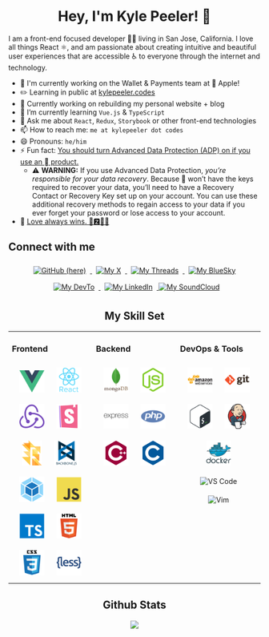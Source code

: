 <h1 align="center">Hey, I'm Kyle Peeler! 👋</h1>

I am a front-end focused developer 👨‍💻 living in San Jose, California. I love all things React ⚛️, and am passionate about creating intuitive and beautiful user experiences that are accessible ♿️ to everyone through the internet and technology.

- 💼 I'm currently working on the Wallet & Payments team at  Apple!
- ✏️  Learning in public at [kylepeeler.codes](https://kylepeeler.codes)
- 🔭 Currently working on rebuilding my personal website + blog
- 🌱 I’m currently learning `Vue.js` & `TypeScript`
- 💬 Ask me about `React`, `Redux`, `Storybook` or other front-end technologies
- 📫 How to reach me: `me at kylepeeler dot codes`
- 😄 Pronouns: `he/him`
- ⚡ Fun fact: [You should turn Advanced Data Protection (ADP) on if you use an  product.](https://support.apple.com/en-us/108756)
  - ⚠️  **WARNING:** If you use Advanced Data Protection, _you’re responsible for your data recovery_. Because  won’t have the keys required to recover your data, you’ll need to have a Recovery Contact or Recovery Key set up on your account. You can use these additional recovery methods to regain access to your data if you ever forget your password or lose access to your account.
- 💙 <a href="https://racedude54.xyz">Love always wins. 💙🆉🦜✅</a>

## Connect with me

<div align="center">

  <a href="https://github.com/kylepeeler" target="_blank">
  <img src="https://img.shields.io/badge/github-%2324292e.svg?&style=for-the-badge&logo=github&logoColor=white" alt="GitHub (here)" style="margin: 8px;" />
  </a>

  <a href="https://x.com/_kylepeeler" target="_blank">
  <img src="https://img.shields.io/badge/X-000000?style=for-the-badge&logo=x&logoColor=white" alt="My X" style="margin: 8px;" />
  </a>

  <a href="https://www.threads.com/@kylepeeler" target="_blank">
  <img src="https://img.shields.io/badge/Threads-000000?style=for-the-badge&logo=Threads&logoColor=white" alt="My Threads" style="margin: 8px;" />
  </a>

  <a href="https://bsky.app/profile/kylepeeler.codes" target="_blank">
  <img src="https://img.shields.io/badge/Bluesky-0285FF?&style=for-the-badge&logo=bluesky&logoColor=fff&color=0285FF" alt="My BlueSky" style="margin: 8px;" />
  </a>

  <a href="https://dev.to/kylepeeler" target="_blank">
  <img src="https://img.shields.io/badge/dev.to-%2308090A.svg?&style=for-the-badge&logo=dev.to&logoColor=white" alt="My DevTo" style="margin: 8px;" />
  </a>

  <a href="https://linkedin.com/in/kylepeeler" target="_blank">
  <img src="https://img.shields.io/badge/linkedin-%231E77B5.svg?&style=for-the-badge&logo=linkedin&logoColor=white" alt="My LinkedIn" style="margin: 8px;" />
  </a>

  <a href="https://soundcloud.com/racedude" target="_blank">
  <img src="https://img.shields.io/badge/SoundCloud-FF3300?style=for-the-badge&logo=soundcloud&logoColor=white" alt="My SoundCloud" style="margin: 8pm;" />
  </a>

## My Skill Set

<table><tr><td valign="top" width="33%">

### Frontend

<div align="center">
  <img style="margin: 10px" src="./assets/vue.svg" alt="Vue" width="50">
  <img style="margin: 10px" src="./assets/react.svg" alt="React" width="50">
  <img style="margin: 10px" src="./assets/redux.svg" alt="Redux" width="50">
  <img style="margin: 10px" src="./assets/storybook.png" alt="Storybook" height="50" />
  <img style="margin: 10px" src="./assets/flow-logo-svg-vector.svg" alt="Flow" height="50" />
  <img style="margin: 10px" src="./assets/backbone.svg" alt="Backbone" height="50" />
  <img style="margin: 10px" src="./assets/webpack.svg" alt="Backbone" height="50" />
  <img style="margin: 10px" src="./assets/javascript.svg" alt="Javascript" height="50" />
  <img style="margin: 10px" src="./assets/typescript.svg" alt="Typescript" height="50" />
  <img style="margin: 10px" src="./assets/html5.svg" alt="HTML 5" height="50" />
  <img style="margin: 10px" src="./assets/css3.svg" alt="CSS 3" height="50" />
  <img style="margin: 10px" src="./assets/less.svg" alt="CSS 3" height="50" />
</div>
</td>

<td valign="top" width="33%">

### Backend

<div align="center">
  <img style="margin: 10px" src="./assets/mongodb.svg" alt="MongoDB" height="50" />
  <img style="margin: 10px" src="./assets/nodejs.svg" alt="NodeJS" height="50" />
  <img style="margin: 10px" src="./assets/express.svg" alt="Express" height="50" />
  <img style="margin: 10px" src="./assets/php.svg" alt="PHP" height="50" />
  <img style="margin: 10px" src="./assets/cplusplus.svg" alt="C Plus Plus" height="50" />
  <img style="margin: 10px" src="./assets/c.svg" alt="C" height="50" />
</div></td><td valign="top" width="33%">

### DevOps & Tools

<div align="center">
<img style="margin: 10px" src="./assets/aws.svg" alt="AWS" height="50" />
<img style="margin: 10px" src="./assets/git.svg" alt="Git" height="50" />
<img style="margin: 10px" src="./assets/bash.svg" alt="Bash" height="50" />
<img style="margin: 10px" src="./assets/jenkins.svg" alt="Jenkins" height="50" />
<img style="margin: 10px" src="./assets/docker.svg" alt="Docker" height="50" />
<img style="margin: 10px" src="https://img.icons8.com/fluent/240/000000/visual-studio-code-2019.png" alt="VS Code" height="50" />
<img style="margin: 10px" src="https://upload.wikimedia.org/wikipedia/commons/thumb/9/9f/Vimlogo.svg/1088px-Vimlogo.svg.png" alt="Vim" height="50" />

</div></td></tr></table>

## Github Stats

<div align="center"><img src="https://github-readme-stats.vercel.app/api?username=kylepeeler&show_icons=true&count_private=true" align="center" /></div>

<br/>
